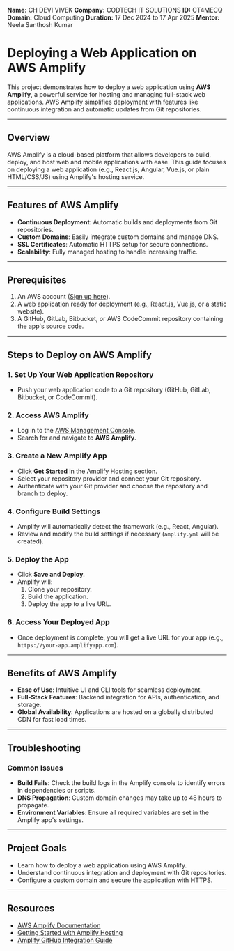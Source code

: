 **Name:** CH DEVI VIVEK 
**Company:** CODTECH IT SOLUTIONS
**ID:** CT4MECQ
**Domain:** Cloud Computing
**Duration:** 17 Dec 2024 to 17 Apr 2025
**Mentor:** Neela Santhosh Kumar

# Deploying a Web Application on AWS Amplify

This project demonstrates how to deploy a web application using **AWS Amplify**, a powerful service for hosting and managing full-stack web applications. AWS Amplify simplifies deployment with features like continuous integration and automatic updates from Git repositories.

---

## Overview

AWS Amplify is a cloud-based platform that allows developers to build, deploy, and host web and mobile applications with ease. This guide focuses on deploying a web application (e.g., React.js, Angular, Vue.js, or plain HTML/CSS/JS) using Amplify's hosting service.

---

## Features of AWS Amplify
- **Continuous Deployment**: Automatic builds and deployments from Git repositories.
- **Custom Domains**: Easily integrate custom domains and manage DNS.
- **SSL Certificates**: Automatic HTTPS setup for secure connections.
- **Scalability**: Fully managed hosting to handle increasing traffic.

---

## Prerequisites

1. An AWS account ([Sign up here](https://aws.amazon.com/)).
2. A web application ready for deployment (e.g., React.js, Vue.js, or a static website).
3. A GitHub, GitLab, Bitbucket, or AWS CodeCommit repository containing the app's source code.

---

## Steps to Deploy on AWS Amplify

### 1. Set Up Your Web Application Repository
- Push your web application code to a Git repository (GitHub, GitLab, Bitbucket, or CodeCommit).

### 2. Access AWS Amplify
- Log in to the [AWS Management Console](https://aws.amazon.com/).
- Search for and navigate to **AWS Amplify**.

### 3. Create a New Amplify App
- Click **Get Started** in the Amplify Hosting section.
- Select your repository provider and connect your Git repository.
- Authenticate with your Git provider and choose the repository and branch to deploy.

### 4. Configure Build Settings
- Amplify will automatically detect the framework (e.g., React, Angular).
- Review and modify the build settings if necessary (`amplify.yml` will be created).

### 5. Deploy the App
- Click **Save and Deploy**.
- Amplify will:
  1. Clone your repository.
  2. Build the application.
  3. Deploy the app to a live URL.

### 6. Access Your Deployed App
- Once deployment is complete, you will get a live URL for your app (e.g., `https://your-app.amplifyapp.com`).

---

## Benefits of AWS Amplify
- **Ease of Use**: Intuitive UI and CLI tools for seamless deployment.
- **Full-Stack Features**: Backend integration for APIs, authentication, and storage.
- **Global Availability**: Applications are hosted on a globally distributed CDN for fast load times.

---

## Troubleshooting

### Common Issues
- **Build Fails**: Check the build logs in the Amplify console to identify errors in dependencies or scripts.
- **DNS Propagation**: Custom domain changes may take up to 48 hours to propagate.
- **Environment Variables**: Ensure all required variables are set in the Amplify app's settings.

---

## Project Goals
- Learn how to deploy a web application using AWS Amplify.
- Understand continuous integration and deployment with Git repositories.
- Configure a custom domain and secure the application with HTTPS.

---

## Resources
- [AWS Amplify Documentation](https://docs.amplify.aws/)
- [Getting Started with Amplify Hosting](https://docs.amplify.aws/start/hosting/)
- [Amplify GitHub Integration Guide](https://docs.amplify.aws/cli/hosting/hosting-and-ci-cd/)
